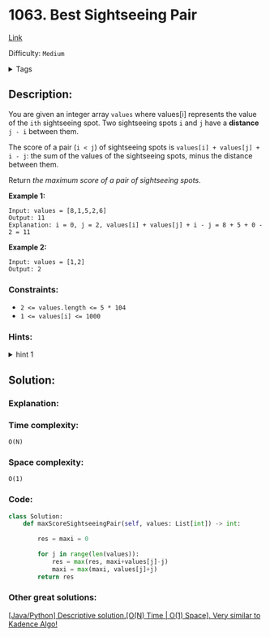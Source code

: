 # 1063. Best Sightseeing Pair
[Link](https://leetcode.com/problems/best-sightseeing-pair/)

Difficulty: `Medium`

<details>
<summary> Tags</summary>

`Array`, `Dynamic Programming`
</details>

## Description:  
You are given an integer array `values` where values[i] represents the value
of the `ith` sightseeing spot. Two sightseeing spots `i` and `j` have a
**distance** `j - i` between them.

The score of a pair (`i < j`) of sightseeing spots is `values[i] + values[j] +
i - j`: the sum of the values of the sightseeing spots, minus the distance
between them.

Return _the maximum score of a pair of sightseeing spots_.



**Example 1:**

    
    
    Input: values = [8,1,5,2,6]
    Output: 11
    Explanation: i = 0, j = 2, values[i] + values[j] + i - j = 8 + 5 + 0 - 2 = 11
    

**Example 2:**

    
    
    Input: values = [1,2]
    Output: 2
    



### Constraints:

  * `2 <= values.length <= 5 * 104`
  * `1 <= values[i] <= 1000`

### Hints:
<details>
<summary> hint 1</summary>

Can you tell the best sightseeing spot in one pass (ie. as you iterate over
the input?) What should we store or keep track of as we iterate to do this?


</details>


## Solution:  


### Explanation:  


### Time complexity:  
`O(N)`  


### Space complexity:  
`O(1)`  


### Code:  
```python
class Solution:
    def maxScoreSightseeingPair(self, values: List[int]) -> int:
        
        res = maxi = 0
        
        for j in range(len(values)):
            res = max(res, maxi+values[j]-j)
            maxi = max(maxi, values[j]+j)
        return res
```


### Other great solutions:
[[Java/Python] Descriptive solution.[O(N) Time | O(1) Space]. Very similar to Kadence Algo!](https://leetcode.com/problems/best-sightseeing-pair/discuss/260909/JavaPython-Descriptive-solution.O(N)-Time-or-O(1)-Space.-Very-similar-to-Kadence-Algo!)
